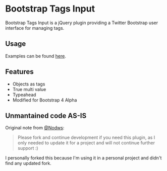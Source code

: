# Bootstrap Tags Input
Bootstrap Tags Input is a jQuery plugin providing a Twitter Bootstrap user interface for managing tags.


## Usage
Examples can be found [here](http://bootstrap-tagsinput.github.io/bootstrap-tagsinput/examples/).

## Features
* Objects as tags
* True multi value
* Typeahead
* Modified for Bootstrap 4 Alpha

## Unmantained code AS-IS
Original note from [@Nodws](https://github.com/Nodws/bootstrap4-tagsinput): 
> Please fork and continue development if you need this plugin, as I only needed to update it for a project and will not continue further support :)

I personally forked this because I'm using it in a personal project and didn't find any updated fork.
